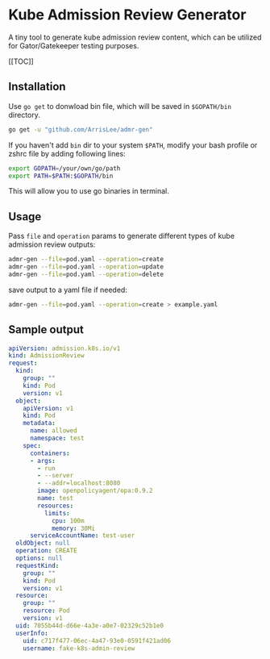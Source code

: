 # Kube Admission Review Generator
A tiny tool to generate kube admission review content, which can be utilized for Gator/Gatekeeper testing purposes.

[[TOC]]

## Installation

Use `go get` to donwload bin file, which will be saved in `$GOPATH/bin` directory.

```sh
go get -u "github.com/ArrisLee/admr-gen"
```

If you haven't add `bin` dir to your system `$PATH`, modify your bash profile or zshrc file by adding following lines:

```sh
export GOPATH=/your/own/go/path
export PATH=$PATH:$GOPATH/bin

```
This will allow you to use go binaries in terminal.


## Usage

Pass `file` and `operation` params to generate different types of kube admission review outputs:

```sh
admr-gen --file=pod.yaml --operation=create
admr-gen --file=pod.yaml --operation=update
admr-gen --file=pod.yaml --operation=delete
```
save output to a yaml file if needed:

```sh
admr-gen --file=pod.yaml --operation=create > example.yaml
```

## Sample output

```yaml
apiVersion: admission.k8s.io/v1
kind: AdmissionReview
request:
  kind:
    group: ""
    kind: Pod
    version: v1
  object:
    apiVersion: v1
    kind: Pod
    metadata:
      name: allowed
      namespace: test
    spec:
      containers:
      - args:
        - run
        - --server
        - --addr=localhost:8080
        image: openpolicyagent/opa:0.9.2
        name: test
        resources:
          limits:
            cpu: 100m
            memory: 30Mi
      serviceAccountName: test-user
  oldObject: null
  operation: CREATE
  options: null
  requestKind:
    group: ""
    kind: Pod
    version: v1
  resource:
    group: ""
    resource: Pod
    version: v1
  uid: 7055b44d-d66e-4a3e-a0e7-02329c52b1e0
  userInfo:
    uid: c717f477-06ec-4a47-93e0-0591f421ad06
    username: fake-k8s-admin-review
```
